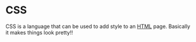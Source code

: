 # CSS

CSS is a language that can be used to add style to an [HTML](/wiki/HTML) page.
Basically it makes things look pretty!!

